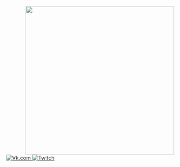 <div id="header" align="center">
  <img src="https://media.giphy.com/media/6yU5mAiUaJZFj8lpPn/giphy.gif" width="400"/>
</div>

<div id="badges">
  <a href="https://vk.com/to4ka1337">
     <img src="https://img.shields.io/badge/vk.com-blue?style=for-the-badge&logo=vk&logoColor=white" alt="Vk.com"/>
  </a>
  <a href="https://www.twitch.tv/4apxnb4">
     <img src="https://img.shields.io/badge/Twitch-purple?style=for-the-badge&logo=twitch&logoColor=white" alt="Twitch"/>
  </a>
</div>
